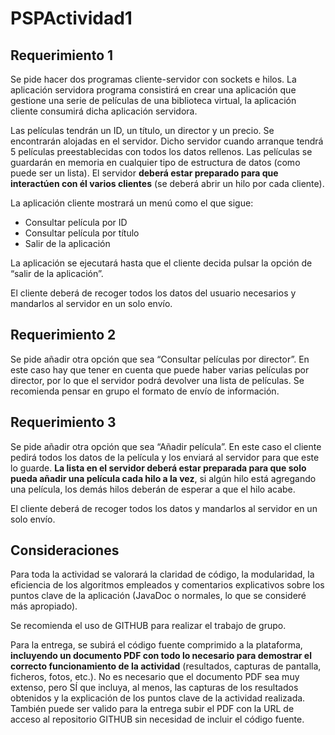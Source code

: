# PSPActividad1

## Requerimiento 1
Se pide hacer dos programas cliente-servidor con sockets e hilos. La aplicación servidora programa consistirá en crear una aplicación que gestione una serie de películas de una biblioteca virtual, la aplicación cliente consumirá dicha aplicación servidora.

Las películas tendrán un ID, un título, un director y un precio. Se encontrarán alojadas en el servidor. Dicho servidor cuando arranque tendrá 5 películas preestablecidas con todos los datos rellenos. Las películas se guardarán en memoria en cualquier tipo de estructura de datos (como puede ser un lista). El servidor **deberá estar preparado para que interactúen con él varios clientes** (se deberá abrir un hilo por cada cliente).

La aplicación cliente mostrará un menú como el que sigue:
*	Consultar película por ID
*	Consultar película por título
*	Salir de la aplicación
  
La aplicación se ejecutará hasta que el cliente decida pulsar la opción de “salir de la aplicación”.

El cliente deberá de recoger todos los datos del usuario necesarios y mandarlos al servidor en un solo envío.
 
## Requerimiento 2
Se pide añadir otra opción que sea “Consultar películas por director”. En este caso hay que tener en cuenta que puede haber varias películas por director, por lo que el servidor podrá devolver una lista de películas. Se recomienda pensar en grupo el formato de envío de información.
 
## Requerimiento 3
Se pide añadir otra opción que sea “Añadir película”. En este caso el cliente pedirá todos los datos de la película y los enviará al servidor para que este lo guarde. **La lista en el servidor deberá estar preparada para que solo pueda añadir una película cada hilo a la vez**, si algún hilo está agregando una película, los demás hilos deberán de esperar a que el hilo acabe.

El cliente deberá de recoger todos los datos y mandarlos al servidor en un solo envío.
 
## Consideraciones
Para toda la actividad se valorará la claridad de código, la modularidad, la eficiencia de los algoritmos empleados y comentarios explicativos sobre los puntos clave de la aplicación (JavaDoc o normales, lo que se consideré más apropiado).

Se recomienda el uso de GITHUB para realizar el trabajo de grupo.

Para la entrega, se subirá el código fuente comprimido a la plataforma, **incluyendo un documento PDF con todo lo necesario para demostrar el correcto funcionamiento de la actividad** (resultados, capturas de pantalla, ficheros, fotos, etc.). No es necesario que el documento PDF sea muy extenso, pero SÍ que incluya, al menos, las capturas de los resultados obtenidos y la explicación de los puntos clave de la actividad realizada. También puede ser valido para la entrega subir el PDF con la URL de acceso al repositorio GITHUB sin necesidad de incluir el código fuente.

